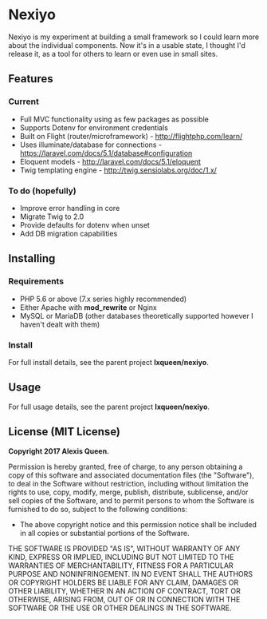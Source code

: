 # Nexiyo
Nexiyo is my experiment at building a small framework so I could learn more about the individual components. Now it's in a usable state, I thought I'd release it, as a tool for others to learn or even use in small sites.

## Features
### Current
 - Full MVC functionality using as few packages as possible
 - Supports Dotenv for environment credentials
 - Built on Flight (router/microframework) - http://flightphp.com/learn/
 - Uses illuminate/database for connections - https://laravel.com/docs/5.1/database#configuration
 - Eloquent models - http://laravel.com/docs/5.1/eloquent
 - Twig templating engine - http://twig.sensiolabs.org/doc/1.x/

### To do (hopefully)
 - Improve error handling in core
 - Migrate Twig to 2.0
 - Provide defaults for dotenv when unset
 - Add DB migration capabilities

## Installing
### Requirements
 - PHP 5.6 or above (7.x series highly recommended)
 - Either Apache with **mod_rewrite** or Nginx
 - MySQL or MariaDB (other databases theoretically supported however I haven't dealt with them)

### Install
For full install details, see the parent project **lxqueen/nexiyo**.

## Usage
For full usage details, see the parent project **lxqueen/nexiyo**.

## License (MIT License)
**Copyright 2017 Alexis Queen.**

Permission is hereby granted, free of charge, to any person obtaining a copy of this software and associated documentation files (the "Software"), to deal in the Software without restriction, including without limitation the rights to use, copy, modify, merge, publish, distribute, sublicense, and/or sell copies of the Software, and to permit persons to whom the Software is furnished to do so, subject to the following conditions:

 - The above copyright notice and this permission notice shall be included in all copies or substantial portions of the Software.

THE SOFTWARE IS PROVIDED "AS IS", WITHOUT WARRANTY OF ANY KIND, EXPRESS OR IMPLIED, INCLUDING BUT NOT LIMITED TO THE WARRANTIES OF MERCHANTABILITY, FITNESS FOR A PARTICULAR PURPOSE AND NONINFRINGEMENT. IN NO EVENT SHALL THE AUTHORS OR COPYRIGHT HOLDERS BE LIABLE FOR ANY CLAIM, DAMAGES OR OTHER LIABILITY, WHETHER IN AN ACTION OF CONTRACT, TORT OR OTHERWISE, ARISING FROM, OUT OF OR IN CONNECTION WITH THE SOFTWARE OR THE USE OR OTHER DEALINGS IN THE SOFTWARE.
